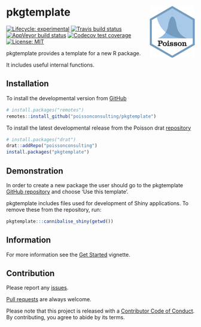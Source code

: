 
<!-- README.md is generated from README.Rmd. Please edit that file -->

# pkgtemplate <img src="man/figures/logo.png" align="right" />

<!-- badges: start -->

[![Lifecycle:
experimental](https://img.shields.io/badge/lifecycle-experimental-orange.svg)](https://www.tidyverse.org/lifecycle/#experimental)
[![Travis build
status](https://travis-ci.com/poissonconsulting/pkgtemplate.svg?branch=master)](https://travis-ci.com/poissonconsulting/pkgtemplate)
[![AppVeyor build
status](https://ci.appveyor.com/api/projects/status/github/poissonconsulting/pkgtemplate?branch=master&svg=true)](https://ci.appveyor.com/project/poissonconsulting/pkgtemplate)
[![Codecov test
coverage](https://codecov.io/gh/poissonconsulting/pkgtemplate/branch/master/graph/badge.svg)](https://codecov.io/gh/poissonconsulting/pkgtemplate?branch=master)
[![License:
MIT](https://img.shields.io/badge/License-MIT-green.svg)](https://opensource.org/licenses/MIT)
<!-- [![Tinyverse status](https://tinyverse.netlify.com/badge/pkgtemplate)](https://CRAN.R-project.org/package=pkgtemplate) -->
<!-- [![CRAN status](https://www.r-pkg.org/badges/version/pkgtemplate)](https://cran.r-project.org/package=pkgtemplate) -->
<!-- ![CRAN downloads](https://cranlogs.r-pkg.org/badges/pkgtemplate) -->
<!-- badges: end -->

pkgtemplate provides a template for a new R package.

It includes useful internal
functions.

## Installation

<!-- To install the latest release from [CRAN](https://cran.r-project.org) -->

To install the developmental version from
[GitHub](https://github.com/poissonconsulting/pkgtemplate)

``` r
# install.packages("remotes")
remotes::install_github("poissonconsulting/pkgtemplate")
```

To install the latest developmental release from the Poisson drat
[repository](https://github.com/poissonconsulting/drat)

``` r
# install.packages("drat")
drat::addRepo("poissonconsulting")
install.packages("pkgtemplate")
```

## Demonstration

In order to create a new package the user should go to the pkgtemplate
[GitHub repository](https://github.com/poissonconsulting/pkgtemplate)
and choose ‘Use this template’.

pkgtemplate includes files used for development of Shiny applications.
To remove these from the repository, run:

``` r
pkgtemplate:::cannibalise_shiny(getwd())
```

## Information

For more information see the [Get
Started](https://poissonconsulting.github.io/pkgtemplate/articles/pkgtemplate.html)
vignette.

## Contribution

Please report any
[issues](https://github.com/poissonconsulting/pkgtemplate/issues).

[Pull requests](https://github.com/poissonconsulting/pkgtemplate/pulls)
are always welcome.

Please note that this project is released with a [Contributor Code of
Conduct](https://github.com/poissonconsulting/pkgtemplate/blob/master/CODE_OF_CONDUCT.md).
By contributing, you agree to abide by its terms.
